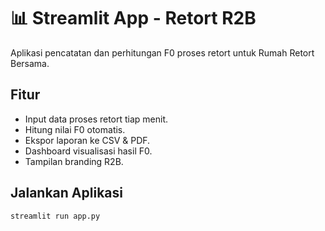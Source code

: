 # 📊 Streamlit App - Retort R2B

Aplikasi pencatatan dan perhitungan F0 proses retort untuk Rumah Retort Bersama.

## Fitur
- Input data proses retort tiap menit.
- Hitung nilai F0 otomatis.
- Ekspor laporan ke CSV & PDF.
- Dashboard visualisasi hasil F0.
- Tampilan branding R2B.

## Jalankan Aplikasi
```bash
streamlit run app.py
